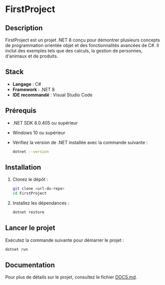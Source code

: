 # FirstProject

## Description

FirstProject est un projet .NET 8 conçu pour démontrer plusieurs concepts de programmation orientée objet et des fonctionnalités avancées de C#. Il inclut des exemples tels que des calculs, la gestion de personnes, d'animaux et de produits.

## Stack

- **Langage** : C#
- **Framework** : .NET 8
- **IDE recommandé** : Visual Studio Code

## Prérequis

- .NET SDK 8.0.405 ou supérieur
- Windows 10 ou supérieur
- Vérifiez la version de .NET installée avec la commande suivante :

  ```bash
  dotnet --version
  ```

## Installation

1. Clonez le dépôt :

   ```bash
   git clone <url-du-repo>
   cd FirstProject
   ```

2. Installez les dépendances :

   ```bash
   dotnet restore
   ```

## Lancer le projet

Exécutez la commande suivante pour démarrer le projet :

```bash
dotnet run
```

## Documentation

Pour plus de détails sur le projet, consultez le fichier [DOCS.md](DOCS.md).
